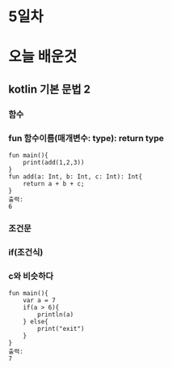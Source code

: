 # 5일차 
# 오늘 배운것
## kotlin 기본 문법 2
### 함수
### fun 함수이름(매개변수: type): return type
```
fun main(){
    print(add(1,2,3))
}
fun add(a: Int, b: Int, c: Int): Int{
    return a + b + c;
}
출력:
6
```
### 조건문
### if(조건식)
### c와 비슷하다
```
fun main(){
    var a = 7
    if(a > 6){
        println(a)
    } else{
        print("exit")
    }
}
출력:
7
```